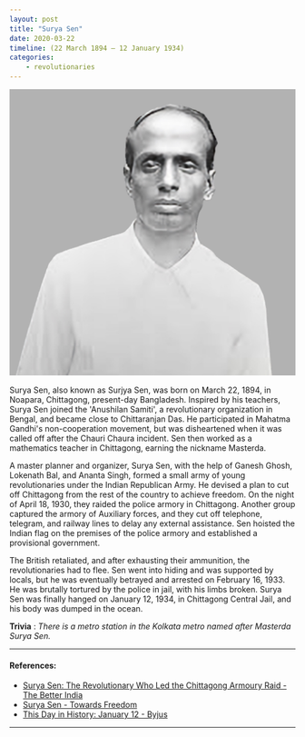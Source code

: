 ```yaml
---
layout: post
title: "Surya Sen"
date: 2020-03-22
timeline: (22 March 1894 – 12 January 1934)
categories:
    - revolutionaries
---
```


<img src="/images/surya-sen.png" alt="Surya Sen Image" class="circular-img" />

Surya Sen, also known as Surjya Sen, was born on March 22, 1894, in Noapara, Chittagong, present-day Bangladesh. Inspired by his teachers, Surya Sen joined the 'Anushilan Samiti', a revolutionary organization in Bengal, and became close to Chittaranjan Das. He participated in Mahatma Gandhi's non-cooperation movement, but was disheartened when it was called off after the Chauri Chaura incident. Sen then worked as a mathematics teacher in Chittagong, earning the nickname Masterda.

A master planner and organizer, Surya Sen, with the help of Ganesh Ghosh, Lokenath Bal, and Ananta Singh, formed a small army of young revolutionaries under the Indian Republican Army. He devised a plan to cut off Chittagong from the rest of the country to achieve freedom. On the night of April 18, 1930, they raided the police armory in Chittagong. Another group captured the armory of Auxiliary forces, and they cut off telephone, telegram, and railway lines to delay any external assistance. Sen hoisted the Indian flag on the premises of the police armory and established a provisional government. 

The British retaliated, and after exhausting their ammunition, the revolutionaries had to flee. Sen went into hiding and was supported by locals, but he was eventually betrayed and arrested on February 16, 1933. He was brutally tortured by the police in jail, with his limbs broken. Surya Sen was finally hanged on January 12, 1934, in Chittagong Central Jail, and his body was dumped in the ocean.

__Trivia__ : *There is a metro station in the Kolkata metro named after Masterda Surya Sen.*

---

#### References:

- [Surya Sen: The Revolutionary Who Led the Chittagong Armoury Raid - The Better India](https://www.thebetterindia.com/135249/surya-sen-revolutionary-freedom-struggle-chittagong/)
- [Surya Sen - Towards Freedom](http://www.towardsfreedom.in/site/surya_sen)
- [This Day in History: January 12 - Byjus](https://byjus.com/free-ias-prep/this-day-in-history-jan12/)

---
